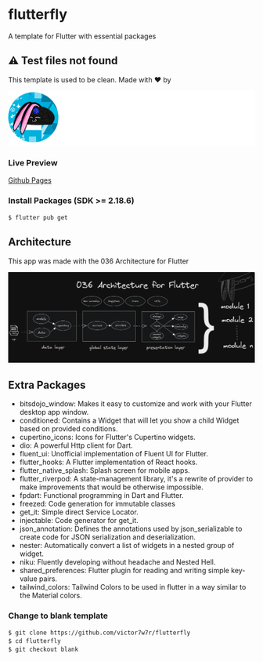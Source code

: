 # flutterfly

A template for Flutter with essential packages

## :warning: Test files not found

This template is used to be clean. Made with ❤️ by

![Alt text](assets/brandwhite.png?raw=true "Title")

### Live Preview

[Github Pages](https://victor7w7r.github.io/flutterfly/)

### Install Packages (SDK >= 2.18.6)

``` bash
$ flutter pub get
```

## Architecture

This app was made with the 036 Architecture for Flutter

![Alt text](flutterarch.png?raw=true "Title")

## Extra Packages

- bitsdojo_window: Makes it easy to customize and work with your Flutter desktop app window.
- conditioned: Contains a Widget that will let you show a child Widget based on provided conditions.
- cupertino_icons: Icons for Flutter's Cupertino widgets.
- dio: A powerful Http client for Dart.
- fluent_ui: Unofficial implementation of Fluent UI for Flutter.
- flutter_hooks: A Flutter implementation of React hooks.
- flutter_native_splash: Splash screen for mobile apps.
- flutter_riverpod: A state-management library, it's a rewrite of provider to make improvements that would be otherwise impossible.
- fpdart: Functional programming in Dart and Flutter.
- freezed: Code generation for immutable classes
- get_it: Simple direct Service Locator.
- injectable: Code generator for get_it.
- json_annotation: Defines the annotations used by json_serializable to create code for JSON serialization and deserialization.
- nester: Automatically convert a list of widgets in a nested group of widget.
- niku: Fluently developing without headache and Nested Hell.
- shared_preferences: Flutter plugin for reading and writing simple key-value pairs.
- tailwind_colors: Tailwind Colors to be used in flutter in a way similar to the Material colors.

### Change to blank template

``` bash
$ git clone https://github.com/victor7w7r/flutterfly
$ cd flutterfly
$ git checkout blank
```
